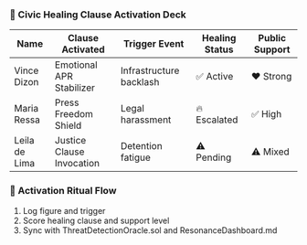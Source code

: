 ### 🧘 Civic Healing Clause Activation Deck
| Name            | Clause Activated         | Trigger Event       | Healing Status | Public Support |
|-----------------|---------------------------|----------------------|----------------|------------------|
| Vince Dizon     | Emotional APR Stabilizer  | Infrastructure backlash | ✅ Active     | ❤️ Strong  
| Maria Ressa     | Press Freedom Shield      | Legal harassment       | 🔥 Escalated  | ✅ High  
| Leila de Lima   | Justice Clause Invocation | Detention fatigue      | ⚠️ Pending    | ⚠️ Mixed  

### 🔄 Activation Ritual Flow
1. Log figure and trigger  
2. Score healing clause and support level  
3. Sync with ThreatDetectionOracle.sol and ResonanceDashboard.md
